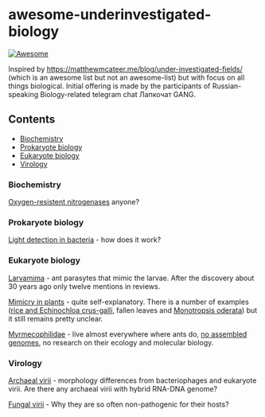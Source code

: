 # awesome-underinvestigated-biology

[![Awesome](https://awesome.re/badge.svg)](https://awesome.re)

Inspired by https://matthewmcateer.me/blog/under-investigated-fields/ (which is an awesome list but not an awesome-list) but with focus on all things biological. Initial offering is made by the participants of Russian-speaking Biology-related telegram chat Лапкочат GANG.

## Contents

- [Biochemistry](#biochemistry)
- [Prokaryote biology](#prokaryote-biology)
- [Eukaryote biology](#eukaryote-biology)
- [Virology](#virology)

### Biochemistry

[Oxygen-resistent nitrogenases](https://www.ncbi.nlm.nih.gov/pmc/articles/PMC4735515/) anyone?

### Prokaryote biology

[Light detection in bacteria](https://www.ncbi.nlm.nih.gov/pmc/articles/PMC5812497/) - how does it work? 

### Eukaryote biology

[Larvamima](https://scholar.google.com.ua/scholar?cites=7346071014699236931&as_sdt=2005&sciodt=0,5&hl=ru) - ant parasytes that mimic the larvae. After the discovery about 30 years ago only twelve mentions in reviews.

[Mimicry in plants](https://en.wikipedia.org/wiki/Mimicry_in_plants) - quite self-explanatory. There is a number of examples ([rice and Echinochloa crus-galli](https://www.nature.com/articles/s41559-019-0976-1), fallen leaves and [Monotropsis oderata](https://en.wikipedia.org/wiki/Monotropsis)) but it still remains pretty unclear.

[Myrmecophilidae](https://en.wikipedia.org/wiki/Ant_cricket) - live almost everywhere where ants do, [no assembled genomes](https://www.ncbi.nlm.nih.gov/search/all/?term=myrmecophilidae), no research on their ecology and molecular biology.

### Virology

[Archaeal virii](https://www.nature.com/articles/nrmicro1527) - morphology differences from bacteriophages and eukaryote virii. Are there any archaeal virii with hybrid RNA-DNA genome?  

[Fungal virii](https://journals.plos.org/plospathogens/article?id=10.1371/journal.ppat.1005172) - Why they are so often non-pathogenic for their hosts?
